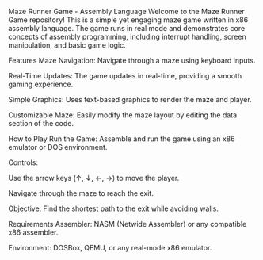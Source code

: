 Maze Runner Game - Assembly Language
Welcome to the Maze Runner Game repository! This is a simple yet engaging maze game written in x86 assembly language. The game runs in real mode and demonstrates core concepts of assembly programming, including interrupt handling, screen manipulation, and basic game logic.

Features
Maze Navigation: Navigate through a maze using keyboard inputs.

Real-Time Updates: The game updates in real-time, providing a smooth gaming experience.

Simple Graphics: Uses text-based graphics to render the maze and player.

Customizable Maze: Easily modify the maze layout by editing the data section of the code.

How to Play
Run the Game: Assemble and run the game using an x86 emulator or DOS environment.

Controls:

Use the arrow keys (↑, ↓, ←, →) to move the player.

Navigate through the maze to reach the exit.

Objective: Find the shortest path to the exit while avoiding walls.

Requirements
Assembler: NASM (Netwide Assembler) or any compatible x86 assembler.

Environment: DOSBox, QEMU, or any real-mode x86 emulator.
